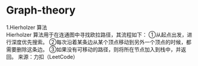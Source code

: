 # Graph-theory
1.Hierholzer 算法  
Hierholzer 算法用于在连通图中寻找欧拉路径，其流程如下：
①从起点出发，进行深度优先搜索。
②每次沿着某条边从某个顶点移动到另外一个顶点的时候，都需要删除这条边。
③如果没有可移动的路径，则将所在节点加入到栈中，并返回。
来源：力扣（LeetCode）

